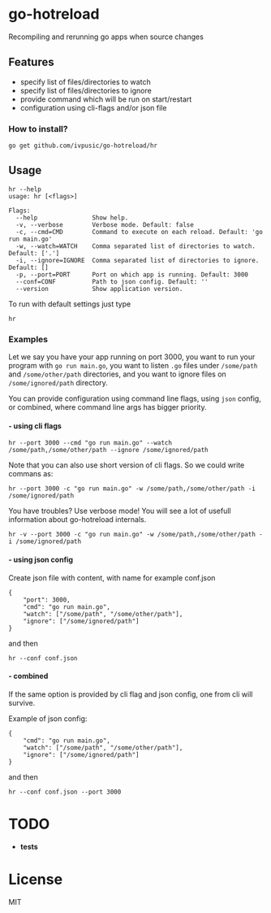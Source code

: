 go-hotreload
============

Recompiling and rerunning go apps when source changes

## Features
- specify list of files/directories to watch
- specify list of files/directories to ignore
- provide command which will be run on start/restart
- configuration using cli-flags and/or json file

### How to install?
```shell
go get github.com/ivpusic/go-hotreload/hr
```

## Usage
```
hr --help
usage: hr [<flags>]

Flags:
  --help               Show help.
  -v, --verbose        Verbose mode. Default: false
  -c, --cmd=CMD        Command to execute on each reload. Default: 'go run main.go'
  -w, --watch=WATCH    Comma separated list of directories to watch. Default: ['.']
  -i, --ignore=IGNORE  Comma separated list of directories to ignore. Default: []
  -p, --port=PORT      Port on which app is running. Default: 3000
  --conf=CONF          Path to json config. Default: ''
  --version            Show application version.
```

To run with default settings just type
```
hr
```

### Examples
Let we say you have your app running on port 3000, you want to run your program with `go run main.go`, you want to listen `.go` files under `/some/path` and `/some/other/path` directories, and you want to ignore files on `/some/ignored/path` directory.

You can provide configuration using command line flags, using ``json`` config, or combined, where command line args has bigger priority.

#### - using cli flags
```
hr --port 3000 --cmd "go run main.go" --watch /some/path,/some/other/path --ignore /some/ignored/path
```

Note that you can also use short version of cli flags. So we could write commans as:
```
hr --port 3000 -c "go run main.go" -w /some/path,/some/other/path -i /some/ignored/path
```

You have troubles? Use verbose mode! You will see a lot of usefull information about go-hotreload internals.
```
hr -v --port 3000 -c "go run main.go" -w /some/path,/some/other/path -i /some/ignored/path
```

#### - using json config
Create json file with content, with name for example conf.json
```
{
	"port": 3000,
	"cmd": "go run main.go",
	"watch": ["/some/path", "/some/other/path"],
	"ignore": ["/some/ignored/path"]
}
```
and then
```
hr --conf conf.json
```

#### - combined
If the same option is provided by cli flag and json config, one from cli will survive.

Example of json config:
```
{
	"cmd": "go run main.go",
	"watch": ["/some/path", "/some/other/path"],
	"ignore": ["/some/ignored/path"]
}
```
and then
```
hr --conf conf.json --port 3000
```

# TODO
- **tests**

# License
MIT
